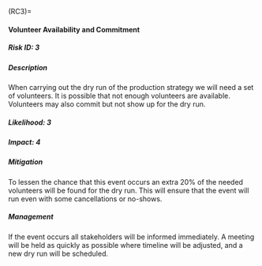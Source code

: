 (RC3)=

#### Volunteer Availability and Commitment

##### Risk ID: 3

##### Description

When carrying out the dry run of the production strategy we will need a
set of volunteers. It is possible that not enough volunteers are available.
Volunteers may also commit but not show up for the dry run.

##### Likelihood: 3

##### Impact: 4

##### Mitigation

To lessen the chance that this event occurs an extra 20% of the needed
volunteers will be found for the dry run. This will ensure that the event will
run even with some cancellations or no-shows.

##### Management

If the event occurs all stakeholders will be informed immediately. A meeting
will be held as quickly as possible where timeline will be adjusted, and a new
dry run will be scheduled.